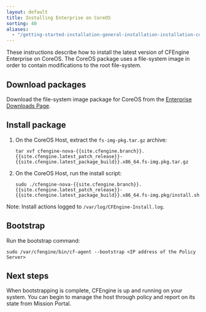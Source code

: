 ```yaml
---
layout: default
title: Installing Enterprise on CoreOS
sorting: 40
aliases:
  - "/getting-started-installation-general-installation-installation-coreos.html"
---
```


These instructions describe how to install the latest version of CFEngine
Enterprise on CoreOS. The CoreOS package uses a file-system image in order to
contain modifications to the root file-system.

## Download packages

Download the file-system image package for CoreOS from the [Enterprise Downloads Page](http://cfengine.com/product/free-download).

## Install package

1. On the CoreOS Host, extract the `fs-img-pkg.tar.gz` archive:

   ```command
   tar xvf cfengine-nova-{{site.cfengine.branch}}.{{site.cfengine.latest_patch_release}}-{{site.cfengine.latest_package_build}}.x86_64.fs-img.pkg.tar.gz
   ```

2. On the CoreOS Host, run the install script:

   ```command
   sudo ./cfengine-nova-{{site.cfengine.branch}}.{{site.cfengine.latest_patch_release}}-{{site.cfengine.latest_package_build}}.x86_64.fs-img.pkg/install.sh
   ```

Note: Install actions logged to `/var/log/CFEngine-Install.log`.

## Bootstrap

Run the bootstrap command:

```command
sudo /var/cfengine/bin/cf-agent --bootstrap <IP address of the Policy Server>
```

## Next steps

When bootstrapping is complete, CFEngine is up and running on your system. You
can begin to manage the host through policy and report on its state from Mission
Portal.
